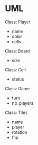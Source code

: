 # UML

Class: Player
- name
- color
- cells


Class: Board
- size


Class: Cell
- status


Class: Game
- turn
- nb_players


Class: Tiles
- name
- player
- rotation
- flip